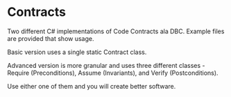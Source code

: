 Contracts
=========

Two different C# implementations of Code Contracts ala DBC. Example files are provided that show usage.

Basic version uses a single static Contract class.

Advanced version is more granular and uses three different classes - Require (Preconditions), Assume (Invariants), and Verify (Postconditions).

Use either one of them and you will create better software.


